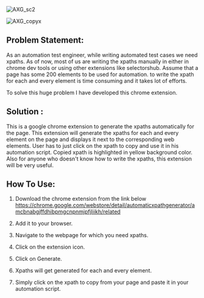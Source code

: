 ![AXG_sc2](https://user-images.githubusercontent.com/8610673/121768029-91a62c00-cb79-11eb-96eb-4ac4c843b74b.png)

![AXG_copyx](https://user-images.githubusercontent.com/8610673/122640828-13203000-d11f-11eb-9753-831834abd0b4.jpg)


## Problem Statement:
As an automation test engineer, while writing automated test cases we need xpaths. As of now, most of us are writing the xpaths manually in either in chrome dev tools or using other extensions like selectorshub.
Assume that a page has some 200 elements to be used for automation. to write the xpath for each and every element is time consuming and it takes lot of efforts. 

To solve this huge problem I have developed this chrome extension.

## Solution : 
This is a google chrome extension to generate the xpaths automatically for the page. This extension will generate the xpaths for each and every element on the page and displays it next to the corresponding web elements.
User has to just click on the xpath to copy and use it in his automation script. Copied xpath is highlighted in yellow background color. Also for anyone who doesn't know how to write the xpaths, this extension will be very useful.

## How To Use:
1. Download the chrome extension from the link below
    https://chrome.google.com/webstore/detail/automaticxpathgenerator/amcbnabgjffdhibpmgcnpnmjpfjliikh/related
  
3. Add it to your browser.
4. Navigate to the webpage for which you need xpaths.
5. Click on the extension icon.
6. Click on Generate.
7. Xpaths will get generated for each and every element.
8. Simply click on the xpath to copy from your page and paste it in your automation script.
